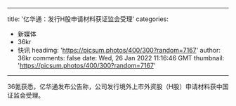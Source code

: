 
---
title: '亿华通：发行H股申请材料获证监会受理'
categories: 
 - 新媒体
 - 36kr
 - 快讯
headimg: 'https://picsum.photos/400/300?random=7167'
author: 36kr
comments: false
date: Wed, 26 Jan 2022 11:16:46 GMT
thumbnail: 'https://picsum.photos/400/300?random=7167'
---

<div>   
36氪获悉，亿华通发布公告称，公司发行境外上市外资股（H股）申请材料获中国证监会受理。  
</div>
            